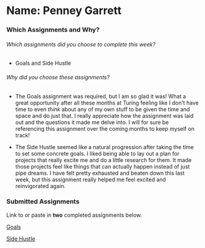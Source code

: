 # Name: Penney Garrett

### Which Assignments and Why?
###### Which assignments did you choose to complete this week?

- Goals and Side Hustle

###### Why did you choose these assignments?

- The Goals assignment was required, but I am so glad it was! What a great opportunity after all these months at Turing feeling like I don't have time to even _think_ about any of my own stuff to be given the time and space and do just that. I really appreciate how the assignment was laid out and the questions it made me delve into. I will for sure be referencing this assignment over the coming months to keep myself on track!

- The Side Hustle seemed like a natural progression after taking the time to set some concrete goals. I liked being able to lay out a plan for projects that really excite me and do a little research for them. It made those projects feel like things that can actually happen instead of just pipe dreams. I have felt pretty exhausted and beaten down this last week, but this assignment really helped me feel excited and reinvigorated again.

### Submitted Assignments

Link to or paste in **two** completed assignments below.

[Goals](https://gist.github.com/PenneyGadget/0a3406c8286a2a1fa584add01b0cfd34)

[Side Hustle](https://gist.github.com/PenneyGadget/09bbeb2502a050c9c4ae53187ba752ba)
